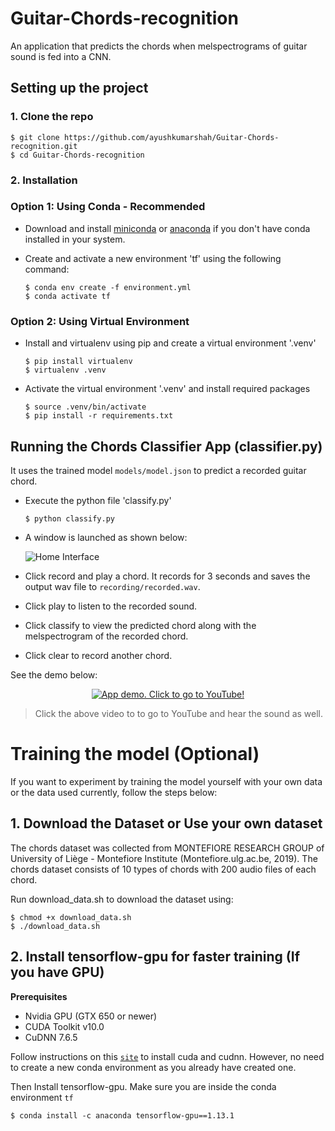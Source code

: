 # Guitar-Chords-recognition
An application that predicts the chords when melspectrograms of guitar sound is fed into a CNN.

## Setting up the project

### 1. Clone the repo

```console
$ git clone https://github.com/ayushkumarshah/Guitar-Chords-recognition.git
$ cd Guitar-Chords-recognition
```

### 2. Installation

### Option 1: Using Conda - Recommended

- Download and install [miniconda](https://docs.conda.io/projects/conda/en/latest/user-guide/install/) or
  [anaconda](https://docs.anaconda.com/anaconda/install/) if you don't have conda installed in your system.

- Create and activate a new environment 'tf' using the following command:

    ```console
    $ conda env create -f environment.yml
    $ conda activate tf
    ```

### Option 2: Using Virtual Environment

- Install and virtualenv using pip and create a virtual environment '.venv'

    ```console
    $ pip install virtualenv
    $ virtualenv .venv
    ```

- Activate the virtual environment '.venv' and install required packages

    ```console
    $ source .venv/bin/activate
    $ pip install -r requirements.txt
    ```

## Running the Chords Classifier App (classifier.py)

It uses the trained model `models/model.json` to predict a recorded guitar chord.

- Execute the python file 'classify.py'

    ```console
    $ python classify.py
    ```

- A window is launched as shown below: 

    ![Home Interface](images/Interface-home.png)

- Click record and play a chord. It records for 3 seconds and saves the output wav file to `recording/recorded.wav`. 

- Click play to listen to the recorded sound. 

- Click classify to view the predicted chord along with the melspectrogram of the recorded chord.

- Click clear to record another chord.

See the demo below:
    <div align = 'center'>
        <a href = 'https://www.youtube.com/watch?v=DOCVIk9Ocys'>
            <img src = 'images/app-demo.gif' alt = 'App demo. Click to go to YouTube!' >
        </a>
    </div>

> Click the above video to to go to YouTube and hear the sound as well.

# Training the model (Optional)

If you want to experiment by training the model yourself with your own data or the data used currently, follow the steps
below:

## 1. Download the Dataset or Use your own dataset

The chords dataset was collected from MONTEFIORE RESEARCH GROUP of University of Liège - Montefiore Institute (Montefiore.ulg.ac.be, 2019). The chords dataset consists of 10 types of chords with 200 audio files of each chord.

Run download_data.sh to download the dataset using:

```console
$ chmod +x download_data.sh
$ ./download_data.sh
```

## 2. Install tensorflow-gpu for faster training (If you have GPU)

**Prerequisites**

- Nvidia GPU (GTX 650 or newer)
- CUDA Toolkit v10.0
- CuDNN 7.6.5

Follow instructions on this
[`site`](https://tensorflow-object-detection-api-tutorial.readthedocs.io/en/latest/install.html#tensorflow-gpu) to install
cuda and cudnn. However, no need to create a new conda environment as you already have created one.

Then Install tensorflow-gpu. Make sure you are inside the conda environment `tf`

```console
$ conda install -c anaconda tensorflow-gpu==1.13.1
```
